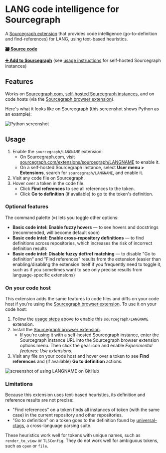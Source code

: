 # LANG code intelligence for Sourcegraph

A [Sourcegraph extension](https://docs.sourcegraph.com/extensions) that provides code intelligence (go-to-definition and find-references) for LANG, using text-based heuristics.

[**🗃️ Source code**](https://github.com/sourcegraph/sourcegraph-LANGNAME)

[**➕ Add to Sourcegraph**](https://sourcegraph.com/extensions/sourcegraph/LANGNAME) (see [usage instructions](#usage) for self-hosted Sourcegraph instances)

## Features

Works on [Sourcegraph.com](https://sourcegraph.com), [self-hosted Sourcegraph instances](https://docs.sourcegraph.com/#quickstart), and on code hosts (via the [Sourcegraph browser extension](https://docs.sourcegraph.com/integration/browser_extension)).

Here's what it looks like on Sourcegraph (this screenshot shows Python as an example):

![Python screenshot](https://user-images.githubusercontent.com/1976/50882679-68768580-139a-11e9-8e58-a756c5bf4fb0.png)

## Usage

1. Enable the `sourcegraph/LANGNAME` extension:
    - On Sourcegraph.com, visit [sourcegraph.com/extensions/sourcegraph/LANGNAME](https://sourcegraph.com/extensions/sourcegraph/LANGNAME) to enable it.
    - On a self-hosted Sourcegraph instance, select **User menu > Extensions**, search for `sourcegraph/LANGNAME`, and enable it.
1. Visit any code file on Sourcegraph.
1. Hover over a token in the code file.
    - Click **Find references** to see all references to the token.
    - Click **Go to definition** (if available) to go to the token's definition.

### Optional features

The command palette (<kbd>≡</kbd>) lets you toggle other options:

-   **Basic code intel: Enable fuzzy hovers** — to see hovers and docstrings (recommended, will become default soon)
-   **Basic code intel: Enable cross-repository definitions** — to find definitions across repositories, which increases the risk of incorrect definition results
-   **Basic code intel: Disable fuzzy def/ref matching** — to disable "Go to definition" and "Find references" results from the extension (easier than enabling/disabling the extension itself if you frequently need to toggle it, such as if you sometimes want to see only precise results from language-specific extensions)

### On your code host

This extension adds the same features to code files and diffs on your code host if you're using the [Sourcegraph browser extension](https://docs.sourcegraph.com/integration/browser_extension). To use it on your code host:

1. Follow the [usage steps](#usage) above to enable this `sourcegraph/LANGNAME` extension.
1. Install the [Sourcegraph browser extension](https://docs.sourcegraph.com/integration/browser_extension).
    - If you're using it with a self-hosted Sourcegraph instance, enter the Sourcegraph instance URL into the Sourcegraph browser extension options menu. Then click the gear icon and enable _Experimental features: Use extensions_.
1. Visit any file on your code host and hover over a token to see **Find references** and (if available) **Go to definition** actions.

![screenshot of using LANGNAME on GitHub](https://user-images.githubusercontent.com/1976/50882271-0c5f3180-1399-11e9-9697-e4e4fa4e29e9.png)

### Limitations

Because this extension uses text-based heuristics, its definition and reference results are not precise:

-   "Find references" on a token finds all instances of token (with the same case) in the current repository and other repositories.
-   "Go to definition" on a token goes to the definition found by [universal-ctags](https://github.com/universal-ctags/ctags), a cross-language parsing suite.

These heuristics work well for tokens with unique names, such as `render_to_view` or `TLSConfig`. They do not work well for ambiguous tokens, such as `open` or `file`.
